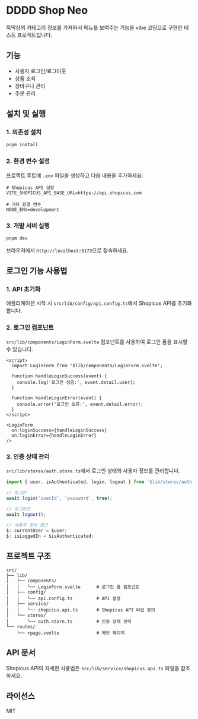 # DDDD Shop Neo

뚝딱샵의 카테고리 정보를 가져와서 메뉴를 보여주는  기능을 vibe 코딩으로 구현한 테스트 프로젝트입니다.

## 기능

- 사용자 로그인/로그아웃
- 상품 조회
- 장바구니 관리
- 주문 관리

## 설치 및 실행

### 1. 의존성 설치

```bash
pnpm install
```

### 2. 환경 변수 설정

프로젝트 루트에 `.env` 파일을 생성하고 다음 내용을 추가하세요:

```env
# Shopicus API 설정
VITE_SHOPICUS_API_BASE_URL=https://api.shopicus.com

# 기타 환경 변수
NODE_ENV=development
```

### 3. 개발 서버 실행

```bash
pnpm dev
```

브라우저에서 `http://localhost:5173`으로 접속하세요.

## 로그인 기능 사용법

### 1. API 초기화

애플리케이션 시작 시 `src/lib/config/api.config.ts`에서 Shopicus API를 초기화합니다.

### 2. 로그인 컴포넌트

`src/lib/components/LoginForm.svelte` 컴포넌트를 사용하여 로그인 폼을 표시할 수 있습니다.

```svelte
<script>
  import LoginForm from '$lib/components/LoginForm.svelte';
  
  function handleLoginSuccess(event) {
    console.log('로그인 성공:', event.detail.user);
  }
  
  function handleLoginError(event) {
    console.error('로그인 오류:', event.detail.error);
  }
</script>

<LoginForm 
  on:loginSuccess={handleLoginSuccess}
  on:loginError={handleLoginError}
/>
```

### 3. 인증 상태 관리

`src/lib/stores/auth.store.ts`에서 로그인 상태와 사용자 정보를 관리합니다.

```typescript
import { user, isAuthenticated, login, logout } from '$lib/stores/auth.store';

// 로그인
await login('userId', 'password', true);

// 로그아웃
await logout();

// 사용자 정보 접근
$: currentUser = $user;
$: isLoggedIn = $isAuthenticated;
```

## 프로젝트 구조

```
src/
├── lib/
│   ├── components/
│   │   └── LoginForm.svelte      # 로그인 폼 컴포넌트
│   ├── config/
│   │   └── api.config.ts         # API 설정
│   ├── service/
│   │   └── shopicus.api.ts       # Shopicus API 타입 정의
│   └── stores/
│       └── auth.store.ts         # 인증 상태 관리
└── routes/
    └── +page.svelte              # 메인 페이지
```

## API 문서

Shopicus API의 자세한 사용법은 `src/lib/service/shopicus.api.ts` 파일을 참조하세요.

## 라이선스

MIT

